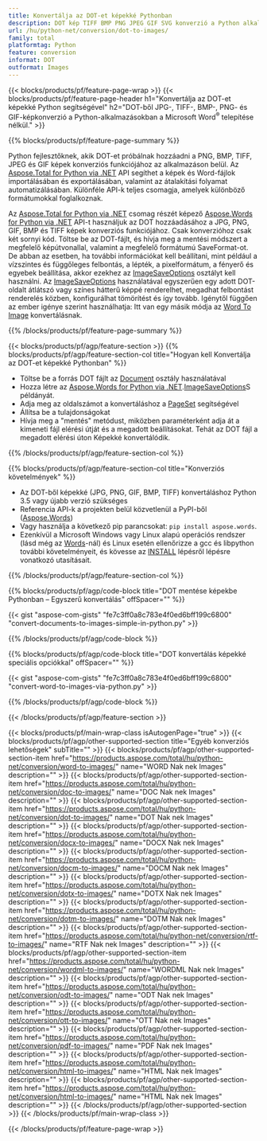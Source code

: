 ```yaml
---
title: Konvertálja az DOT-et képekké Pythonban
description: DOT kép TIFF BMP PNG JPEG GIF SVG konverzió a Python alkalmazásokban Microsoft Word használata nélkül 
url: /hu/python-net/conversion/dot-to-images/
family: total
platformtag: Python
feature: conversion
informat: DOT
outformat: Images
---
```

{{< blocks/products/pf/feature-page-wrap >}}
{{< blocks/products/pf/feature-page-header h1="Konvertálja az DOT-et képekké Python segítségével" h2="DOT-ből JPG-, TIFF-, BMP-, PNG- és GIF-képkonverzió a Python-alkalmazásokban a Microsoft Word<sup>&reg;</sup> telepítése nélkül." >}}

{{% blocks/products/pf/feature-page-summary %}}

Python fejlesztőknek, akik DOT-et próbálnak hozzáadni a PNG, BMP, TIFF, JPEG és GIF képek konverziós funkciójához az alkalmazáson belül. Az [Aspose.Total for Python via .NET](https://products.aspose.com/total/python-net/) API segíthet a képek és Word-fájlok importálásában és exportálásában, valamint az átalakítási folyamat automatizálásában. Különféle API-k teljes csomagja, amelyek különböző formátumokkal foglalkoznak. 

Az [Aspose.Total for Python via .NET](https://products.aspose.com/total/python-net/) csomag részét képező [Aspose.Words for Python via .NET](https://products.aspose.com/words/python-net/) API-t használjuk az DOT hozzáadásához a JPG, PNG, GIF, BMP és TIFF képek konverziós funkciójához. Csak konverzióhoz csak két sornyi kód. Töltse be az DOT-fájlt, és hívja meg a mentési módszert a megfelelő képútvonallal, valamint a megfelelő formátumú SaveFormat-ot. De abban az esetben, ha további információkat kell beállítani, mint például a vízszintes és függőleges felbontás, a lépték, a pixelformátum, a fényerő és egyebek beállítása, akkor ezekhez az [ImageSaveOptions](https://reference.aspose.com/words/python-net/aspose.words.saving/imagesaveoptions/) osztályt kell használni. Az [ImageSaveOptions](https://reference.aspose.com/words/python-net/aspose.words.saving/imagesaveoptions/) használatával egyszerűen egy adott DOT-oldalt átlátszó vagy színes hátterű képpé renderelhet, megadhat felbontást renderelés közben, konfigurálhat tömörítést és így tovább. Igénytől függően az ember igénye szerint használhatja: Itt van egy másik módja az [Word To Image](https://products.aspose.com/words/python-net/conversion/word-to-image/) konvertálásnak.

{{% /blocks/products/pf/feature-page-summary %}}

{{< blocks/products/pf/agp/feature-section >}}
{{% blocks/products/pf/agp/feature-section-col title="Hogyan kell Konvertálja az DOT-et képekké Pythonban" %}}
- Töltse be a forrás DOT fájlt az [Document](https://reference.aspose.com/words/python-net/aspose.words/document/) osztály használatával
- Hozza létre az [Aspose.Words for Python via .NET](https://products.aspose.com/words/python-net/).[ImageSaveOptions](https://reference.aspose.com/words/python-net/aspose.words.saving/imagesaveoptions/)S példányát.
- Adja meg az oldalszámot a konvertáláshoz a [PageSet](https://reference.aspose.com/words/python-net/aspose.words.saving/pageset/) segítségével
- Állítsa be a tulajdonságokat
- Hívja meg a "mentés" metódust, miközben paraméterként adja át a kimeneti fájl elérési útját és a megadott beállításokat. Tehát az DOT fájl a megadott elérési úton Képekké konvertálódik.

{{% /blocks/products/pf/agp/feature-section-col %}}

{{% blocks/products/pf/agp/feature-section-col title="Konverziós követelmények" %}}

- Az DOT-ből képekké (JPG, PNG, GIF, BMP, TIFF) konvertáláshoz Python 3.5 vagy újabb verzió szükséges
- Referencia API-k a projekten belül közvetlenül a PyPI-ből ([Aspose.Words](https://pypi.org/project/aspose-words/))
- Vagy használja a következő pip parancsokat: ```pip install aspose.words```.
- Ezenkívül a Microsoft Windows vagy Linux alapú operációs rendszer (lásd még az [Words](https://docs.aspose.com/words/python-net/system-requirements/)-nál) és Linux esetén ellenőrizze a gcc és libpython további követelményeit, és kövesse az [INSTALL](https://docs.aspose.com/words/python-net/installation/) lépésről lépésre vonatkozó utasításait.
 

{{% /blocks/products/pf/agp/feature-section-col %}}

{{% blocks/products/pf/agp/code-block title="DOT mentése képekbe Pythonban – Egyszerű konvertálás" offSpacer="" %}}

{{< gist "aspose-com-gists" "fe7c3ff0a8c783e4f0ed6bff199c6800" "convert-documents-to-images-simple-in-python.py" >}}

{{% /blocks/products/pf/agp/code-block %}}

{{% blocks/products/pf/agp/code-block title="DOT konvertálás képekké speciális opciókkal" offSpacer="" %}}

{{< gist "aspose-com-gists" "fe7c3ff0a8c783e4f0ed6bff199c6800" "convert-word-to-images-via-python.py" >}}

{{% /blocks/products/pf/agp/code-block %}}

{{< /blocks/products/pf/agp/feature-section >}}

{{< blocks/products/pf/main-wrap-class isAutogenPage="true" >}}
{{< blocks/products/pf/agp/other-supported-section title="Egyéb konverziós lehetőségek" subTitle="" >}}
{{< blocks/products/pf/agp/other-supported-section-item href="https://products.aspose.com/total/hu/python-net/conversion/word-to-images/" name="WORD Nak nek Images" description="" >}}
{{< blocks/products/pf/agp/other-supported-section-item href="https://products.aspose.com/total/hu/python-net/conversion/doc-to-images/" name="DOC Nak nek Images" description="" >}}
{{< blocks/products/pf/agp/other-supported-section-item href="https://products.aspose.com/total/hu/python-net/conversion/dot-to-images/" name="DOT Nak nek Images" description="" >}}
{{< blocks/products/pf/agp/other-supported-section-item href="https://products.aspose.com/total/hu/python-net/conversion/docx-to-images/" name="DOCX Nak nek Images" description="" >}}
{{< blocks/products/pf/agp/other-supported-section-item href="https://products.aspose.com/total/hu/python-net/conversion/docm-to-images/" name="DOCM Nak nek Images" description="" >}}
{{< blocks/products/pf/agp/other-supported-section-item href="https://products.aspose.com/total/hu/python-net/conversion/dotx-to-images/" name="DOTX Nak nek Images" description="" >}}
{{< blocks/products/pf/agp/other-supported-section-item href="https://products.aspose.com/total/hu/python-net/conversion/dotm-to-images/" name="DOTM Nak nek Images" description="" >}}
{{< blocks/products/pf/agp/other-supported-section-item href="https://products.aspose.com/total/hu/python-net/conversion/rtf-to-images/" name="RTF Nak nek Images" description="" >}}
{{< blocks/products/pf/agp/other-supported-section-item href="https://products.aspose.com/total/hu/python-net/conversion/wordml-to-images/" name="WORDML Nak nek Images" description="" >}}
{{< blocks/products/pf/agp/other-supported-section-item href="https://products.aspose.com/total/hu/python-net/conversion/odt-to-images/" name="ODT Nak nek Images" description="" >}}
{{< blocks/products/pf/agp/other-supported-section-item href="https://products.aspose.com/total/hu/python-net/conversion/ott-to-images/" name="OTT Nak nek Images" description="" >}}
{{< blocks/products/pf/agp/other-supported-section-item href="https://products.aspose.com/total/hu/python-net/conversion/pdf-to-images/" name="PDF Nak nek Images" description="" >}}
{{< blocks/products/pf/agp/other-supported-section-item href="https://products.aspose.com/total/hu/python-net/conversion/html-to-images/" name="HTML Nak nek Images" description="" >}}
{{< blocks/products/pf/agp/other-supported-section-item href="https://products.aspose.com/total/hu/python-net/conversion/html-to-images/" name="HTML Nak nek Images" description="" >}}
{{< /blocks/products/pf/agp/other-supported-section >}}
{{< /blocks/products/pf/main-wrap-class >}}

{{< /blocks/products/pf/feature-page-wrap >}}